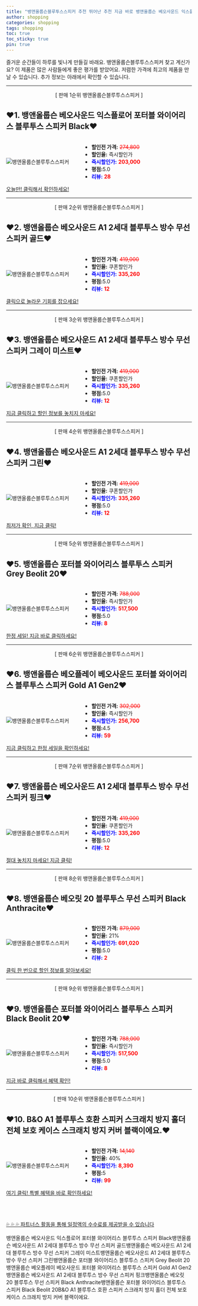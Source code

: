 ```yaml
---
title: "뱅앤올룹슨블루투스스피커 추천 뛰어난 추천 지금 바로 뱅앤올룹슨 베오사운드 익스플로어 포터블 와이어리스"
author: shopping
categories: shopping
tags: shopping
toc: true
toc_sticky: true
pin: true
---
```

즐거운 순간들이 하루를 빛나게 만들길 바래요. 뱅앤올룹슨블루투스스피커 찾고 계신가요? 이 제품은 많은 사람들에게 좋은 평가를 받았어요. 저렴한 가격에 최고의 제품을 만날 수 있습니다. 추가 정보는 아래에서 확인할 수 있습니다.

---
<p class="toplist" style="margin: 0 auto; display: block; width: fit-content;">[ 판매 1순위 뱅앤올룹슨블루투스스피커 ]</p>

<h2><strong>❤️1. 뱅앤올룹슨 베오사운드 익스플로어 포터블 와이어리스 블루투스 스피커 Black❤️</strong></h2>

<div style="display: flex; align-items: center;">
    <div style="flex: 0.4;">
        <img src="https://thumbnail8.coupangcdn.com/thumbnails/remote/230x230ex/image/vendor_inventory/c24b/86526617cf399cc59043b92faa0bbd672d8538372056a612bf776d6c30cb.jpg" alt="뱅앤올룹슨블루투스스피커" style="max-width: 100%;">
    </div>
    <div style="flex: 0.6; margin-left: 10px;">
        <ul>
            <li><strong>할인전 가격:</strong> <del style="color: red;">274,800</del></li>
            <li><strong>할인율:</strong> 즉시할인가</li>
            <li><span style='color:blue'><strong>즉시할인가:</strong></span> <span style='color:red'><strong>203,000</strong></span></li>
            <li><strong>평점:</strong>5.0</li>
            <li><span style='color:blue'><strong>리뷰:</strong></span> <span style='color:red'><strong>28</strong></span></li>
        </ul>
    </div>
</div>
<div class="center">
    <a href="https://William4Davisa.github.io?lptag=AF9450613&subid=githubio&pageKey=6503923676&traceid=V0-153&itemId=15776353502&vendorItemId=78130348365" class="myButton">
        오늘만! 클릭해서 확인하세요!
    </a>
</div>


---
<p class="toplist" style="margin: 0 auto; display: block; width: fit-content;">[ 판매 2순위 뱅앤올룹슨블루투스스피커 ]</p>

<h2><strong>❤️2. 뱅앤올룹슨 베오사운드 A1 2세대 블루투스 방수 무선 스피커 골드❤️</strong></h2>

<div style="display: flex; align-items: center;">
    <div style="flex: 0.4;">
        <img src="https://thumbnail6.coupangcdn.com/thumbnails/remote/230x230ex/image/retail/images/2024/04/20/18/2/3954ab03-fb5d-40f5-83dd-eff202b98652.jpg" alt="뱅앤올룹슨블루투스스피커" style="max-width: 100%;">
    </div>
    <div style="flex: 0.6; margin-left: 10px;">
        <ul>
            <li><strong>할인전 가격:</strong> <del style="color: red;">419,000</del></li>
            <li><strong>할인율:</strong> 쿠폰할인가</li>
            <li><span style='color:blue'><strong>즉시할인가:</strong></span> <span style='color:red'><strong>335,260</strong></span></li>
            <li><strong>평점:</strong>5.0</li>
            <li><span style='color:blue'><strong>리뷰:</strong></span> <span style='color:red'><strong>12</strong></span></li>
        </ul>
    </div>
</div>
<div class="center">
    <a href="https://William4Davisa.github.io?lptag=AF9450613&subid=githubio&pageKey=7217341454&traceid=V0-153&itemId=22567709063&vendorItemId=89609583155" class="myButton">
        클릭으로 놀라운 기회를 잡으세요!
    </a>
</div>


---
<p class="toplist" style="margin: 0 auto; display: block; width: fit-content;">[ 판매 3순위 뱅앤올룹슨블루투스스피커 ]</p>

<h2><strong>❤️3. 뱅앤올룹슨 베오사운드 A1 2세대 블루투스 방수 무선 스피커 그레이 미스트❤️</strong></h2>

<div style="display: flex; align-items: center;">
    <div style="flex: 0.4;">
        <img src="https://thumbnail8.coupangcdn.com/thumbnails/remote/230x230ex/image/retail/images/2024/04/20/18/4/a10eb27e-38ed-4508-a89d-36516d8b7dd0.jpg" alt="뱅앤올룹슨블루투스스피커" style="max-width: 100%;">
    </div>
    <div style="flex: 0.6; margin-left: 10px;">
        <ul>
            <li><strong>할인전 가격:</strong> <del style="color: red;">419,000</del></li>
            <li><strong>할인율:</strong> 쿠폰할인가</li>
            <li><span style='color:blue'><strong>즉시할인가:</strong></span> <span style='color:red'><strong>335,260</strong></span></li>
            <li><strong>평점:</strong>5.0</li>
            <li><span style='color:blue'><strong>리뷰:</strong></span> <span style='color:red'><strong>12</strong></span></li>
        </ul>
    </div>
</div>
<div class="center">
    <a href="https://William4Davisa.github.io?lptag=AF9450613&subid=githubio&pageKey=7217341454&traceid=V0-153&itemId=22567709072&vendorItemId=89609583208" class="myButton">
        지금 클릭하고 할인 정보를 놓치지 마세요!
    </a>
</div>


---
<p class="toplist" style="margin: 0 auto; display: block; width: fit-content;">[ 판매 4순위 뱅앤올룹슨블루투스스피커 ]</p>

<h2><strong>❤️4. 뱅앤올룹슨 베오사운드 A1 2세대 블루투스 방수 무선 스피커 그린❤️</strong></h2>

<div style="display: flex; align-items: center;">
    <div style="flex: 0.4;">
        <img src="https://thumbnail7.coupangcdn.com/thumbnails/remote/230x230ex/image/retail/images/2024/04/20/18/9/60594006-43c5-4501-afa7-a800d718317a.jpg" alt="뱅앤올룹슨블루투스스피커" style="max-width: 100%;">
    </div>
    <div style="flex: 0.6; margin-left: 10px;">
        <ul>
            <li><strong>할인전 가격:</strong> <del style="color: red;">419,000</del></li>
            <li><strong>할인율:</strong> 쿠폰할인가</li>
            <li><span style='color:blue'><strong>즉시할인가:</strong></span> <span style='color:red'><strong>335,260</strong></span></li>
            <li><strong>평점:</strong>5.0</li>
            <li><span style='color:blue'><strong>리뷰:</strong></span> <span style='color:red'><strong>12</strong></span></li>
        </ul>
    </div>
</div>
<div class="center">
    <a href="https://William4Davisa.github.io?lptag=AF9450613&subid=githubio&pageKey=7217341454&traceid=V0-153&itemId=18280269739&vendorItemId=89609583167" class="myButton">
        최저가 확인, 지금 클릭!
    </a>
</div>


---
<p class="toplist" style="margin: 0 auto; display: block; width: fit-content;">[ 판매 5순위 뱅앤올룹슨블루투스스피커 ]</p>

<h2><strong>❤️5. 뱅앤올룹슨 포터블 와이어리스 블루투스 스피커 Grey Beolit 20❤️</strong></h2>

<div style="display: flex; align-items: center;">
    <div style="flex: 0.4;">
        <img src="https://thumbnail8.coupangcdn.com/thumbnails/remote/230x230ex/image/vendor_inventory/cb09/7dd571667647b591a9ffe56a47a24593cece9caf6033264b1d4ff22c6b6f.jpg" alt="뱅앤올룹슨블루투스스피커" style="max-width: 100%;">
    </div>
    <div style="flex: 0.6; margin-left: 10px;">
        <ul>
            <li><strong>할인전 가격:</strong> <del style="color: red;">788,000</del></li>
            <li><strong>할인율:</strong> 즉시할인가</li>
            <li><span style='color:blue'><strong>즉시할인가:</strong></span> <span style='color:red'><strong>517,500</strong></span></li>
            <li><strong>평점:</strong>5.0</li>
            <li><span style='color:blue'><strong>리뷰:</strong></span> <span style='color:red'><strong>8</strong></span></li>
        </ul>
    </div>
</div>
<div class="center">
    <a href="https://William4Davisa.github.io?lptag=AF9450613&subid=githubio&pageKey=6559020686&traceid=V0-153&itemId=14675583490&vendorItemId=78130348249" class="myButton">
        한정 세일! 지금 바로 클릭하세요!
    </a>
</div>


---
<p class="toplist" style="margin: 0 auto; display: block; width: fit-content;">[ 판매 6순위 뱅앤올룹슨블루투스스피커 ]</p>

<h2><strong>❤️6. 뱅앤올룹슨 베오플레이 베오사운드 포터블 와이어리스 블루투스 스피커 Gold A1 Gen2❤️</strong></h2>

<div style="display: flex; align-items: center;">
    <div style="flex: 0.4;">
        <img src="https://thumbnail7.coupangcdn.com/thumbnails/remote/230x230ex/image/vendor_inventory/37e7/0a043f5c48dfcd627206af69a1b24ebc70902ead86d2dbf2d924f5d70e19.jpg" alt="뱅앤올룹슨블루투스스피커" style="max-width: 100%;">
    </div>
    <div style="flex: 0.6; margin-left: 10px;">
        <ul>
            <li><strong>할인전 가격:</strong> <del style="color: red;">302,000</del></li>
            <li><strong>할인율:</strong> 즉시할인가</li>
            <li><span style='color:blue'><strong>즉시할인가:</strong></span> <span style='color:red'><strong>256,700</strong></span></li>
            <li><strong>평점:</strong>4.5</li>
            <li><span style='color:blue'><strong>리뷰:</strong></span> <span style='color:red'><strong>59</strong></span></li>
        </ul>
    </div>
</div>
<div class="center">
    <a href="https://William4Davisa.github.io?lptag=AF9450613&subid=githubio&pageKey=5998312050&traceid=V0-153&itemId=10850361877&vendorItemId=78130348238" class="myButton">
        지금 클릭하고 한정 세일을 확인하세요!
    </a>
</div>


---
<p class="toplist" style="margin: 0 auto; display: block; width: fit-content;">[ 판매 7순위 뱅앤올룹슨블루투스스피커 ]</p>

<h2><strong>❤️7. 뱅앤올룹슨 베오사운드 A1 2세대 블루투스 방수 무선 스피커 핑크❤️</strong></h2>

<div style="display: flex; align-items: center;">
    <div style="flex: 0.4;">
        <img src="https://thumbnail8.coupangcdn.com/thumbnails/remote/230x230ex/image/retail/images/2024/04/20/18/9/80acdd79-e006-40a0-8e6e-fa4c4575a7eb.jpg" alt="뱅앤올룹슨블루투스스피커" style="max-width: 100%;">
    </div>
    <div style="flex: 0.6; margin-left: 10px;">
        <ul>
            <li><strong>할인전 가격:</strong> <del style="color: red;">419,000</del></li>
            <li><strong>할인율:</strong> 쿠폰할인가</li>
            <li><span style='color:blue'><strong>즉시할인가:</strong></span> <span style='color:red'><strong>335,260</strong></span></li>
            <li><strong>평점:</strong>5.0</li>
            <li><span style='color:blue'><strong>리뷰:</strong></span> <span style='color:red'><strong>12</strong></span></li>
        </ul>
    </div>
</div>
<div class="center">
    <a href="https://William4Davisa.github.io?lptag=AF9450613&subid=githubio&pageKey=7217341454&traceid=V0-153&itemId=22567709067&vendorItemId=89609583175" class="myButton">
        절대 놓치지 마세요! 지금 클릭!
    </a>
</div>


---
<p class="toplist" style="margin: 0 auto; display: block; width: fit-content;">[ 판매 8순위 뱅앤올룹슨블루투스스피커 ]</p>

<h2><strong>❤️8. 뱅앤올룹슨 베오릿 20 블루투스 무선 스피커 Black Anthracite❤️</strong></h2>

<div style="display: flex; align-items: center;">
    <div style="flex: 0.4;">
        <img src="https://thumbnail6.coupangcdn.com/thumbnails/remote/230x230ex/image/retail/images/2024/04/19/18/7/5603cd1f-172e-4fce-854a-bd9151aa7c5d.jpg" alt="뱅앤올룹슨블루투스스피커" style="max-width: 100%;">
    </div>
    <div style="flex: 0.6; margin-left: 10px;">
        <ul>
            <li><strong>할인전 가격:</strong> <del style="color: red;">879,000</del></li>
            <li><strong>할인율:</strong> 21%</li>
            <li><span style='color:blue'><strong>즉시할인가:</strong></span> <span style='color:red'><strong>691,020</strong></span></li>
            <li><strong>평점:</strong>5.0</li>
            <li><span style='color:blue'><strong>리뷰:</strong></span> <span style='color:red'><strong>2</strong></span></li>
        </ul>
    </div>
</div>
<div class="center">
    <a href="https://William4Davisa.github.io?lptag=AF9450613&subid=githubio&pageKey=8042999302&traceid=V0-153&itemId=22525981561&vendorItemId=89567997755" class="myButton">
        클릭 한 번으로 할인 정보를 알아보세요!
    </a>
</div>


---
<p class="toplist" style="margin: 0 auto; display: block; width: fit-content;">[ 판매 9순위 뱅앤올룹슨블루투스스피커 ]</p>

<h2><strong>❤️9. 뱅앤올룹슨 포터블 와이어리스 블루투스 스피커 Black Beolit 20❤️</strong></h2>

<div style="display: flex; align-items: center;">
    <div style="flex: 0.4;">
        <img src="https://thumbnail6.coupangcdn.com/thumbnails/remote/230x230ex/image/vendor_inventory/5981/411cd42bf9e5c03d9a988a73c257cecc5a8b9c4e37965efbebeb3446a22c.jpg" alt="뱅앤올룹슨블루투스스피커" style="max-width: 100%;">
    </div>
    <div style="flex: 0.6; margin-left: 10px;">
        <ul>
            <li><strong>할인전 가격:</strong> <del style="color: red;">788,000</del></li>
            <li><strong>할인율:</strong> 즉시할인가</li>
            <li><span style='color:blue'><strong>즉시할인가:</strong></span> <span style='color:red'><strong>517,500</strong></span></li>
            <li><strong>평점:</strong>5.0</li>
            <li><span style='color:blue'><strong>리뷰:</strong></span> <span style='color:red'><strong>8</strong></span></li>
        </ul>
    </div>
</div>
<div class="center">
    <a href="https://William4Davisa.github.io?lptag=AF9450613&subid=githubio&pageKey=6559020686&traceid=V0-153&itemId=14675583489&vendorItemId=78130348285" class="myButton">
        지금 바로 클릭해서 혜택 확인!
    </a>
</div>


---
<p class="toplist" style="margin: 0 auto; display: block; width: fit-content;">[ 판매 10순위 뱅앤올룹슨블루투스스피커 ]</p>

<h2><strong>❤️10. B&O A1 블루투스 호환 스피커 스크래치 방지 홀더 전체 보호 케이스 스크래치 방지 커버 블랙이에요.❤️</strong></h2>

<div style="display: flex; align-items: center;">
    <div style="flex: 0.4;">
        <img src="https://thumbnail10.coupangcdn.com/thumbnails/remote/230x230ex/image/vendor_inventory/5617/09e5411d4c359c9071f717422b4c5fdec4ec67f4e7d0dd8c540cbcd95109.jpg" alt="뱅앤올룹슨블루투스스피커" style="max-width: 100%;">
    </div>
    <div style="flex: 0.6; margin-left: 10px;">
        <ul>
            <li><strong>할인전 가격:</strong> <del style="color: red;">14,140</del></li>
            <li><strong>할인율:</strong> 40%</li>
            <li><span style='color:blue'><strong>즉시할인가:</strong></span> <span style='color:red'><strong>8,390</strong></span></li>
            <li><strong>평점:</strong>5</li>
            <li><span style='color:blue'><strong>리뷰:</strong></span> <span style='color:red'><strong>99</strong></span></li>
        </ul>
    </div>
</div>
<div class="center">
    <a href="https://William4Davisa.github.io?lptag=AF9450613&subid=githubio&pageKey=7583359377&traceid=V0-153&itemId=20023229115&vendorItemId=88925667751" class="myButton">
        여기 클릭! 특별 혜택을 바로 확인하세요!
    </a>
</div>

<br><br><br>[💦 💦 💦 파트너스 활동을 통해 일정액의 수수료를 제공받을 수 있습니다](https://link.coupang.com/a/bcpT2c)<br><br>뱅앤올룹슨 베오사운드 익스플로어 포터블 와이어리스 블루투스 스피커 Black뱅앤올룹슨 베오사운드 A1 2세대 블루투스 방수 무선 스피커 골드뱅앤올룹슨 베오사운드 A1 2세대 블루투스 방수 무선 스피커 그레이 미스트뱅앤올룹슨 베오사운드 A1 2세대 블루투스 방수 무선 스피커 그린뱅앤올룹슨 포터블 와이어리스 블루투스 스피커 Grey Beolit 20뱅앤올룹슨 베오플레이 베오사운드 포터블 와이어리스 블루투스 스피커 Gold A1 Gen2뱅앤올룹슨 베오사운드 A1 2세대 블루투스 방수 무선 스피커 핑크뱅앤올룹슨 베오릿 20 블루투스 무선 스피커 Black Anthracite뱅앤올룹슨 포터블 와이어리스 블루투스 스피커 Black Beolit 20B&O A1 블루투스 호환 스피커 스크래치 방지 홀더 전체 보호 케이스 스크래치 방지 커버 블랙이에요.